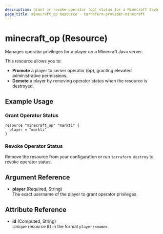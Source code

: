 ```yaml
---
description: Grant or revoke operator (op) status for a Minecraft Java server player.
page_title: minecraft_op Resource - terraform-provider-minecraft
---
```


# minecraft_op (Resource)

Manages operator privileges for a player on a Minecraft Java server.

This resource allows you to:

- **Promote** a player to server operator (op), granting elevated
  administrative permissions.
- **Demote** a player by removing operator status when the resource is
  destroyed.

## Example Usage

### Grant Operator Status

```hcl
resource "minecraft_op" "markti" {
  player = "markti"
}
```

### Revoke Operator Status

Remove the resource from your configuration or run `terraform destroy`
to revoke operator status.

## Argument Reference

- **player** (Required, String)\
  The exact username of the player to grant operator privileges.

## Attribute Reference

- **id** (Computed, String)\
  Unique resource ID in the format `player:<name>`.
